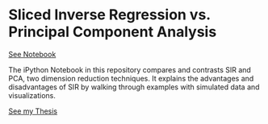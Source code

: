 # Sliced Inverse Regression vs. Principal Component Analysis

[See Notebook](https://tkenjale.github.io/SIR-vs-PCA/index.html)

The iPython Notebook in this repository compares and contrasts SIR and PCA, two dimension reduction techniques. It explains the advantages and disadvantages of SIR by walking through examples with simulated data and visualizations. 


[See my Thesis](https://bit.ly/3AVOe2n)
